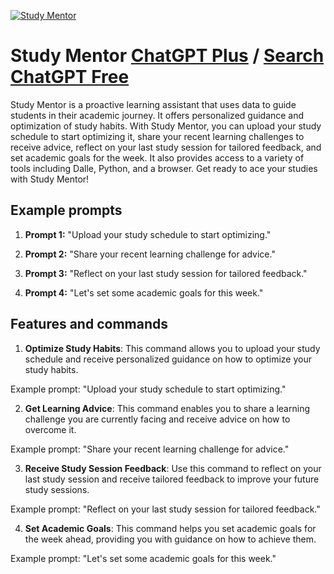 
[![Study Mentor](https://files.oaiusercontent.com/file-7iyjd21kfWmZGvcpf9yK8rJg?se=2123-10-16T02%3A54%3A59Z&sp=r&sv=2021-08-06&sr=b&rscc=max-age%3D31536000%2C%20immutable&rscd=attachment%3B%20filename%3D286b98b2-0257-4861-86c3-a555b8401cec.png&sig=u3UDrb6acjQzOmAC7XHhVewswW82RHSDd%2BI8H4VwMcw%3D)](https://chat.openai.com/g/g-4AOhYpUh3-study-mentor)

# Study Mentor [ChatGPT Plus](https://chat.openai.com/g/g-4AOhYpUh3-study-mentor) / [Search ChatGPT Free](https://gptcall.net/index.html#/?search=Study%20Mentor)

Study Mentor is a proactive learning assistant that uses data to guide students in their academic journey. It offers personalized guidance and optimization of study habits. With Study Mentor, you can upload your study schedule to start optimizing it, share your recent learning challenges to receive advice, reflect on your last study session for tailored feedback, and set academic goals for the week. It also provides access to a variety of tools including Dalle, Python, and a browser. Get ready to ace your studies with Study Mentor!

## Example prompts

1. **Prompt 1:** "Upload your study schedule to start optimizing."

2. **Prompt 2:** "Share your recent learning challenge for advice."

3. **Prompt 3:** "Reflect on your last study session for tailored feedback."

4. **Prompt 4:** "Let's set some academic goals for this week."

## Features and commands

1. **Optimize Study Habits**: This command allows you to upload your study schedule and receive personalized guidance on how to optimize your study habits.

Example prompt: "Upload your study schedule to start optimizing."

2. **Get Learning Advice**: This command enables you to share a learning challenge you are currently facing and receive advice on how to overcome it.

Example prompt: "Share your recent learning challenge for advice."

3. **Receive Study Session Feedback**: Use this command to reflect on your last study session and receive tailored feedback to improve your future study sessions.

Example prompt: "Reflect on your last study session for tailored feedback."

4. **Set Academic Goals**: This command helps you set academic goals for the week ahead, providing you with guidance on how to achieve them.

Example prompt: "Let's set some academic goals for this week."


